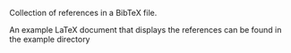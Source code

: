 Collection of references in a BibTeX file.

An example LaTeX document that displays the references can be found in the example directory